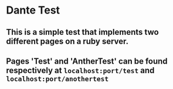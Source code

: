# Dante Test
## This is a simple test that implements two different pages on a ruby server.
## Pages 'Test' and 'AntherTest' can be found respectively at `localhost:port/test` and `localhost:port/anothertest`
